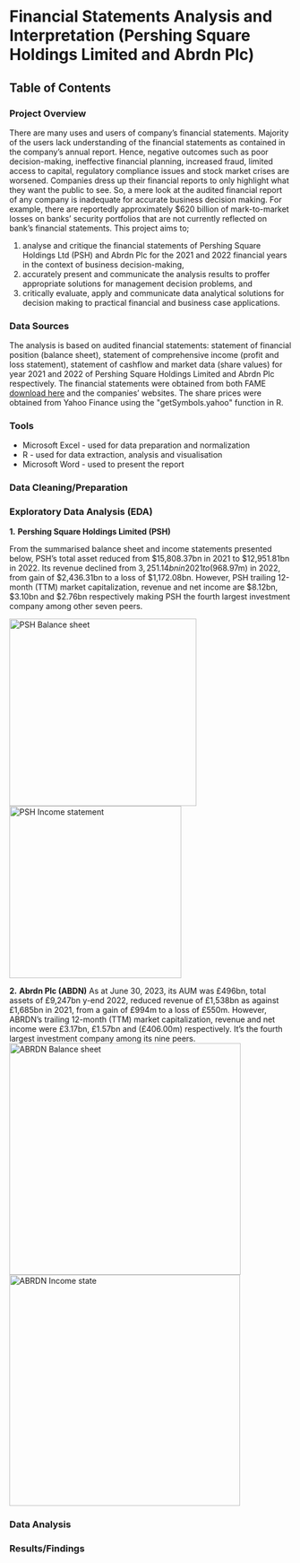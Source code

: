# Financial Statements Analysis and Interpretation (Pershing Square Holdings Limited and Abrdn Plc)

## Table of Contents


### Project Overview
There are many uses and users of company’s financial statements. Majority of the users lack understanding of the financial statements as contained in the company’s annual report. Hence, negative outcomes such as poor decision-making, ineffective financial planning, increased fraud, limited access to capital, regulatory compliance issues and stock market crises are worsened. Companies dress up their financial reports to only highlight what they want the public to see.  So, a mere look at the audited financial report of any company is inadequate for accurate business decision making. For example, there are reportedly approximately $620 billion of mark-to-market losses on banks’ security portfolios that are not currently reflected on bank’s financial statements.
This project aims to; 
1.	analyse and critique the financial statements of Pershing Square Holdings Ltd (PSH) and Abrdn Plc for the 2021 and 2022 financial years in the context of business decision-making,
2.	accurately present and communicate the analysis results to proffer appropriate solutions for management decision problems, and
3.	critically evaluate, apply and communicate data analytical solutions for decision making to practical financial and business case applications. 
### Data Sources
The analysis is based on audited financial statements: statement of financial position (balance sheet), statement of comprehensive income (profit and loss statement), statement of cashflow and market data (share values) for year 2021 and 2022 of Pershing Square Holdings Limited and Abrdn Plc respectively. The financial statements were obtained from both FAME [download here](https://fame-r1-bvdinfo-com.plymouth.idm.oclc.org/version-20230918-3-0/fame/1/Companies/Report) and the companies’ websites. The share prices were obtained from Yahoo Finance using the "getSymbols.yahoo" function in R.
### Tools
- Microsoft Excel - used for data preparation and normalization
- R - used for data extraction, analysis and visualisation
- Microsoft Word - used to present the report
### Data Cleaning/Preparation


### Exploratory Data Analysis (EDA)
**1.** **Pershing Square Holdings Limited (PSH)**

From the summarised balance sheet and income statements presented below, PSH’s total asset reduced from $15,808.37bn in 2021 to $12,951.81bn in 2022. Its revenue declined from $3,251.14bn in 2021 to ($968.97m) in 2022, from gain of $2,436.31bn to a loss of $1,172.08bn. However, PSH trailing 12-month (TTM) market capitalization, revenue and net income are $8.12bn, $3.10bn and $2.76bn respectively making PSH the fourth largest investment company among other seven peers.

<img width="334" alt="PSH Balance sheet" src="https://github.com/user-attachments/assets/7225047b-e400-472a-a1bf-aaad71f2ab14" />


<img width="307" alt="PSH Income statement" src="https://github.com/user-attachments/assets/80e59ca9-eb01-4430-89cb-7e7ea40e319f" />

**2.** **Abrdn Plc (ABDN)**
As at June 30, 2023, its AUM was £496bn, total assets of £9,247bn y-end 2022, reduced revenue of £1,538bn as against £1,685bn in 2021, from a gain of £994m to a loss of £550m. However, ABRDN’s trailing 12-month (TTM) market capitalization, revenue and net income were £3.17bn, £1.57bn and (£406.00m) respectively. It’s the fourth largest investment company among its nine peers.
<img width="413" alt="ABRDN Balance sheet" src="https://github.com/user-attachments/assets/26ca67c6-eb6e-4616-a083-d8d3f150c0d5" />
<img width="412" alt="ABRDN Income state" src="https://github.com/user-attachments/assets/587c215d-2d51-48df-ab39-1b0886fb843b" />
 
### Data Analysis
### Results/Findings
